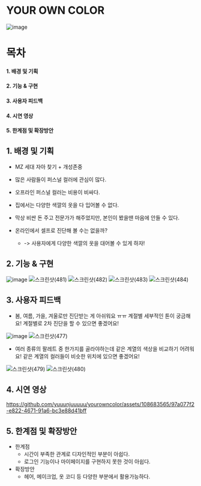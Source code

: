 # YOUR OWN COLOR
![image](https://github.com/yuuunjuuuuu/yourowncolor/assets/108683565/0d3616fd-82fb-4a3d-92dc-f374deb3dc36)

# 목차
#### 1. 배경 및 기획
#### 2. 기능 & 구현
#### 3. 사용자 피드백
#### 4. 시연 영상
#### 5. 한계점 및 확장방안

## 1. 배경 및 기획

+ MZ 세대 자아 찾기 + 개성존중
+ 많은 사람들이 퍼스널 컬러에 관심이 많다.
+ 오프라인 퍼스널 컬러는 비용이 비싸다.
+ 집에서는 다양한 색깔의 옷을 다 입어볼 수 없다.
+ 막상 비싼 돈 주고 전문가가 해주었지만, 본인이 봤을땐 마음에 안들 수 있다.

+ 온라인에서 셀프로 진단해 볼 수는 없을까?
   + -> 사용자에게 다양한 색깔의 옷을 대어볼 수 있게 하자!

## 2. 기능 & 구현

![image](https://github.com/yuuunjuuuuu/yourowncolor/assets/108683565/3fa5ba7c-f2ce-428e-bd02-9c69fd2bf659)
![스크린샷(481)](https://github.com/yuuunjuuuuu/yourowncolor/assets/108683565/890ae7a0-ddcf-4f97-95d3-f4b59eec0822)
![스크린샷(482)](https://github.com/yuuunjuuuuu/yourowncolor/assets/108683565/f82d0046-d4b6-429e-8c42-f174e98f646e)
![스크린샷(483)](https://github.com/yuuunjuuuuu/yourowncolor/assets/108683565/d2986ec4-16ee-47d0-83e9-bc1897c5d9d6)
![스크린샷(484)](https://github.com/yuuunjuuuuu/yourowncolor/assets/108683565/27e6d530-a9cc-42bb-81b3-1f91dcbf12b8)


## 3. 사용자 피드백

+ 봄, 여름, 가을, 겨울로만 진단받는 게 아쉬워요 ㅠㅠ 계절별 세부적인 톤이 궁금해요!
계절별로 2차 진단을 할 수 있으면 좋겠어요!


![image](https://github.com/yuuunjuuuuu/yourowncolor/assets/108683565/c6f25f8f-1c93-4a9d-a683-32b0126e967a)
![스크린샷(477)](https://github.com/yuuunjuuuuu/yourowncolor/assets/108683565/bc2bc45b-b4f4-43a7-ab72-8b1d5fbe48a2)


+ 여러 종류의 팔레트 중 한가지를 골라야하는데 같은 계열의 색상을 비교하기 어려워요!
같은 계열의 컬러들이 비슷한 위치에 있으면 좋겠어요!


![스크린샷(479)](https://github.com/yuuunjuuuuu/yourowncolor/assets/108683565/06e08434-d2d3-4a57-b619-9aee51ab93a5)
![스크린샷(480)](https://github.com/yuuunjuuuuu/yourowncolor/assets/108683565/b6faa360-e9c8-42a4-a3d3-b2a6c3b2a537)

## 4. 시연 영상

https://github.com/yuuunjuuuuu/yourowncolor/assets/108683565/97a077f2-e822-4671-91a6-bc3e88d41bff

## 5. 한계점 및 확장방안

+ 한계점
  + 시간이 부족한 관계로 디자인적인 부분이 아쉽다.
  + 로그인 기능이나 마이페이지를 구현하지 못한 것이 아쉽다.
+ 확장방안
  + 헤어, 메이크업, 옷 코디 등 다양한 부분에서 활용가능하다.






